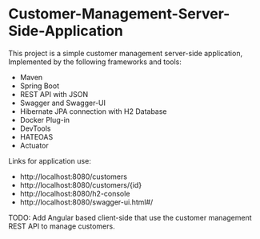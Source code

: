 # Customer-Management-Server-Side-Application

This project is a simple customer management server-side application,
Implemented by the following frameworks and tools:

 - Maven 
 - Spring Boot 
 - REST API with JSON
 - Swagger and Swagger-UI
 - Hibernate JPA connection with H2 Database
 - Docker Plug-in
 - DevTools
 - HATEOAS
 - Actuator

Links for application use:
 - http://localhost:8080/customers
 - http://localhost:8080/customers/{id}
 - http://localhost:8080/h2-console
 - http://localhost:8080/swagger-ui.html#/
	
TODO:
Add Angular based client-side that use the customer management REST API to manage customers.

